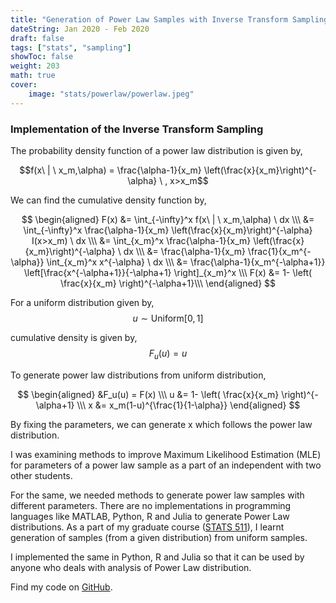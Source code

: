 ```yaml
---
title: "Generation of Power Law Samples with Inverse Transform Sampling (Python, R and Julia)"
dateString: Jan 2020 - Feb 2020
draft: false
tags: ["stats", "sampling"]
showToc: false
weight: 203
math: true
cover:
    image: "stats/powerlaw/powerlaw.jpeg"
--- 
```


### Implementation of the Inverse Transform Sampling

The probability density function of a power law distribution is given by,

$$f(x\ | \ x_m,\alpha) = \frac{\alpha-1}{x_m} \left(\frac{x}{x_m}\right)^{-\alpha} \ , x>x_m$$

We can find the cumulative density function by,

$$
\begin{aligned}
F(x) &= \int_{-\infty}^x f(x\ | \ x_m,\alpha) \ dx \\\ 
&= \int_{-\infty}^x \frac{\alpha-1}{x_m} \left(\frac{x}{x_m}\right)^{-\alpha} I(x>x_m) \ dx \\\
&= \int_{x_m}^x \frac{\alpha-1}{x_m} \left(\frac{x}{x_m}\right)^{-\alpha} \ dx \\\
&= \frac{\alpha-1}{x_m} \frac{1}{x_m^{-\alpha}} \int_{x_m}^x x^{-\alpha} \ dx \\\
&= \frac{\alpha-1}{x_m^{-\alpha+1}} \left[\frac{x^{-\alpha+1}}{-\alpha+1} \right]_{x_m}^x \\\
F(x) &= 1- \left( \frac{x}{x_m} \right)^{-\alpha+1}\\\
\end{aligned}
$$

For a uniform distribution given by,
$$u \sim \text{Uniform}[0,1]$$

cumulative density is given by,
$$F_u(u) = u$$

To generate power law distributions from uniform distribution,

$$
\begin{aligned}
&F_u(u) = F(x) \\\
u &= 1- \left( \frac{x}{x_m} \right)^{-\alpha+1} \\\
x &= x_m(1-u)^{\frac{1}{1-\alpha}}
\end{aligned}
$$

By fixing the parameters, we can generate x which follows the power law distribution.

I was examining methods to improve Maximum Likelihood Estimation (MLE) for parameters of a power law sample as a part of an independent with two other students.

For the same, we needed methods to generate power law samples with different parameters. There are no implementations in programming languages like MATLAB, Python, R and Julia to generate Power Law distributions. As a part of my graduate course ([STATS 511](https://lsa.umich.edu/stats/phd-students/Statistics-courses.html)), I learnt generation of samples (from a given distribution) from uniform samples.

I implemented the same in Python, R and Julia so that it can be used by anyone who deals with analysis of Power Law distribution.

Find my code on [GitHub](https://github.com/AnilBattalahalli/rPowerLaw).
